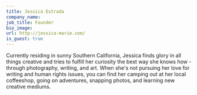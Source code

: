```yaml
---
title: Jessica Estrada
company_name:
job_title: Founder
bio_image:
url: http://jessica-marie.com/
is_guest: true
---
```


Currently residing in sunny Southern California, Jessica finds glory in all things creative and tries to fulfill her curiosity the best way she knows how - through photography, writing, and art. When she's not pursuing her love for writing and human rights issues, you can find her camping out at her local coffeeshop, going on adventures, snapping photos, and learning new creative mediums.
